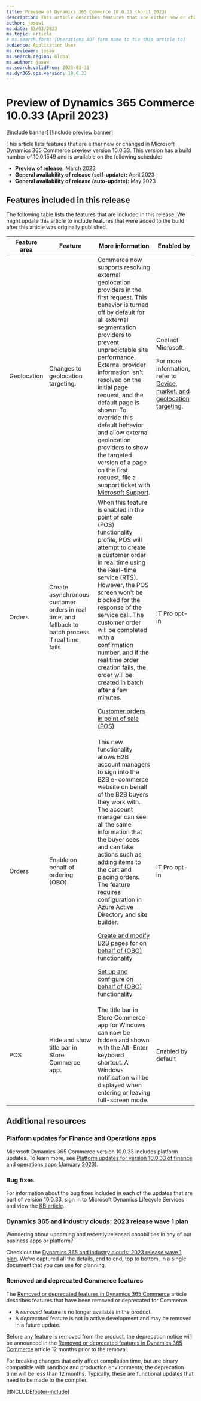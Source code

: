 ```yaml
---
title: Preview of Dynamics 365 Commerce 10.0.33 (April 2023)
description: This article describes features that are either new or changed in Microsoft Dynamics 365 Commerce 10.0.33. 
author: josaw1
ms.date: 03/03/2023
ms.topic: article
# ms.search.form: [Operations AOT form name to tie this article to]
audience: Application User
ms.reviewer: josaw
ms.search.region: Global
ms.author: josaw
ms.search.validFrom: 2023-03-31
ms.dyn365.ops.version: 10.0.33
---
```


# Preview of Dynamics 365 Commerce 10.0.33 (April 2023)

[!include [banner](../includes/banner.md)]
[!include [preview banner](../includes/preview-banner.md)]

This article lists features that are either new or changed in Microsoft Dynamics 365 Commerce preview version 10.0.33. This version has a build number of 10.0.1549 and is available on the following schedule:

- **Preview of release:** March 2023
- **General availability of release (self-update):** April 2023
- **General availability of release (auto-update):** May 2023

## Features included in this release

The following table lists the features that are included in this release. We might update this article to include features that were added to the build after this article was originally published.

| Feature area | Feature | More information | Enabled by |
|---|---|---|---|
|  Geolocation |  Changes to geolocation targeting. | Commerce now supports resolving external geolocation providers in the first request. This behavior is turned off by default for all external segmentation providers to prevent unpredictable site performance. External provider information isn't resolved on the initial page request, and the default page is shown. To override this default behavior and allow external geolocation providers to show the targeted version of a page on the first request, file a support ticket with [Microsoft Support](https://support.microsoft.com/). | Contact Microsoft.<p><p>For more information, refer to [Device, market, and geolocation targeting](../targeting-overview.md).  |
| Orders |  Create asynchronous customer orders in real time, and fallback to batch process if real time fails.  |  When this feature is enabled in the point of sale (POS) functionality profile, POS will attempt to create a customer order in real time using the Real-time service (RTS). However, the POS screen won't be blocked for the response of the service call. The customer order will be completed with a confirmation number, and if the real time order creation fails, the order will be created in batch after a few minutes.<p><p>[Customer orders in point of sale (POS)](../customer-orders-overview.md) | IT Pro opt-in   |
| Orders  |  Enable on behalf of ordering (OBO).   |  This new functionality allows B2B account managers to sign into the B2B e-commerce website on behalf of the B2B buyers they work with. The account manager can see all the same information that the buyer sees and can take actions such as adding items to the cart and placing orders. The feature requires configuration in Azure Active Directory and site builder.<p><p>[Create and modify B2B pages for on behalf of (OBO) functionality](../obo-add-pages-site-builder.md)<p><p>[Set up and configure on behalf of (OBO) functionality](../obo-configure-hq.md)| IT Pro opt-in |
| POS | Hide and show title bar in Store Commerce app. | The title bar in Store Commerce app for Windows can now be hidden and shown with the Alt-Enter keyboard shortcut. A Windows notification will be displayed when entering or leaving full-screen mode. | Enabled by default |

## Additional resources

### Platform updates for Finance and Operations apps

Microsoft Dynamics 365 Commerce version 10.0.33 includes platform updates. To learn more, see [Platform updates for version 10.0.33 of finance and operations apps (January 2023)](../../fin-ops-core/dev-itpro/get-started/whats-new-platform-updates-10-0-33.md). 
  

### Bug fixes

For information about the bug fixes included in each of the updates that are part of version 10.0.33, sign in to Microsoft Dynamics Lifecycle Services and view the [KB article](https://fix.lcs.dynamics.com/Issue/Details?bugId=795940).

### Dynamics 365 and industry clouds: 2023 release wave 1 plan

Wondering about upcoming and recently released capabilities in any of our business apps or platform?

Check out the [Dynamics 365 and industry clouds: 2023 release wave 1 plan](/dynamics365/release-plan/2023wave1/). We've captured all the details, end to end, top to bottom, in a single document that you can use for planning.

### Removed and deprecated Commerce features

The [Removed or deprecated features in Dynamics 365 Commerce](removed-deprecated-features-commerce.md) article describes features that have been removed or deprecated for Commerce.

- A *removed* feature is no longer available in the product.
- A *deprecated* feature is not in active development and may be removed in a future update.

Before any feature is removed from the product, the deprecation notice will be announced in the [Removed or deprecated features in Dynamics 365 Commerce](removed-deprecated-features-commerce.md) article 12 months prior to the removal.


For breaking changes that only affect compilation time, but are binary compatible with sandbox and production environments, the deprecation time will be less than 12 months. Typically, these are functional updates that need to be made to the compiler.

[!INCLUDE[footer-include](../../includes/footer-banner.md)]
